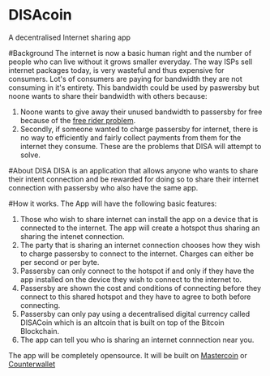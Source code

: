 DISAcoin
========

A decentralised Internet sharing app

#Background
The internet is now a basic human right and the number of people who can live without it grows smaller everyday. 
The way ISPs sell internet packages today, is very wasteful and thus expensive for consumers. Lot's of consumers are paying for bandwidth they are not consuming in it's entirety. This bandwidth could be used by paswersby but noone wants to share their bandwidth with others because:
1. Noone wants to give away their unused bandwidth to passersby for free because of the [free rider problem](http://en.wikipedia.org/wiki/Free_rider_problem).
2. Secondly, if someone wanted to charge passersby for internet, there is no way to efficiently and fairly collect payments from them for the internet they consume.
These are the problems that DISA will attempt to solve.

#About DISA
DISA is an application that allows anyone who wants to share their intent connection and be rewarded for doing so to share their internet connection with passersby who also have the same app.

#How it works. 
The App will have the following basic features:
1. Those who wish to share internet can install the app on a device that is connected to the internet. The app will create a hotspot thus sharing an sharing the intenet connection.
2. The party that is sharing an internet connection chooses how they wish to charge passersby to connect to the internet. Charges can either be per second or per byte. 
3. Passersby can only connect to the hotspot if and only if they have the app installed on the device they wish to connect to the internet to.
4. Passersby are shown the cost and conditions of connecting before they connect to this shared hotspot and they have to agree to both before connecting.
5. Passersby can only pay using a decentralised digital currency called DISACoin which is an altcoin that is built on top of the Bitcoin Blockchain.
6. The app can tell you who is sharing an internet connnection near you.


The app will be completely opensource.
It will be built on [Mastercoin](http://www.mastercoin.org/) or [Counterwallet](http://www.counterparty.co)

